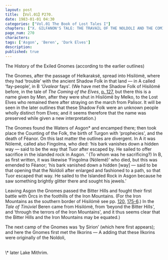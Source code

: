 ```yaml
---
layout: post
title: 【Vol.01】P270.
date: 1983-01-01 04:30
categories: ["Vol.01 The Book of Lost Tales I"]
chapters: ["X. GILFANON'S TALE: THE TRAVAIL OF THE NOLDOLI AND THE COMING OF MANKIND"]
page_num: 270
characters: 
tags: ['Asgon', 'Beren', 'Dark Elves']
description: 
published: true
---
```


The History of the Exiled Gnomes (according to the earlier outlines)

The Gnomes, after the passage of Helkaraksë, spread into Hisilómë, where they had ‘trouble’ with the ancient Shadow Folk in that land — in A called ‘fay-people’, in B <I>‘Úvalear</I> fays'. (We have met the Shadow Folk of Hisilómë before, in the tale of <I>The Coming of the Elves</I>, [p. 127]({{site.baseurl}}/vol01-p127), but there this is a name given by Men, after they were shut in Hisilómë by Melko, to the Lost Elves who remained there after straying on the march from Palisor. It will be seen in the later outlines that these Shadow Folk were an unknown people wholly distinct from Elves; and it seems therefore that the name was preserved while given a new interpretation.)

The Gnomes found the Waters of Asgon\* and encamped there; then took place the Counting of the Folk, the birth of Turgon with ‘prophecies', and the death of Fëanor. On this last matter the outlines are divergent. In A it was Nólemë, called also Fingolma, who died: ‘his bark vanishes down a hidden way — said to be the way that Tuor after escaped by. He sailed to offer sacrifice in the islanded rock in Asgon. ’ (To whom was he sacrificing?) In B, as first written, it was likewise ‘Fingolma (Nólemë)’ who died, but this was emended to Fëanor; ‘his bark vanished down a hidden [way] — said to be that opening that the Noldoli after enlarged and fashioned to a path, so that Tuor escaped that way. He sailed to the Islanded Rock in Asgon because he saw something brightly glitter there and sought his jewels.’

Leaving Asgon the Gnomes passed the Bitter Hills and fought their first battle with Orcs in the foothills of the Iron Mountains. (For the Iron Mountains as the southern border of Hisilómë see pp. [120]({{site.baseurl}}/vol01-p120), [175-6]({{site.baseurl}}/vol01-p175).) In the <I>Tale of Tinúviel</I> Beren came from Hisilómë, from ‘beyond the Bitter Hills', and ‘through the terrors of the Iron Mountains', and it thus seems clear that the Bitter Hills and the Iron Mountains may be equated.)

The next camp of the Gnomes was ‘by Sirion’ (which here first appears); and here the Gnomes first met the Ilkorins — A adding that these Ilkorins were originally of the Noldoli,

<BR>
\* later Lake Mithrim.

